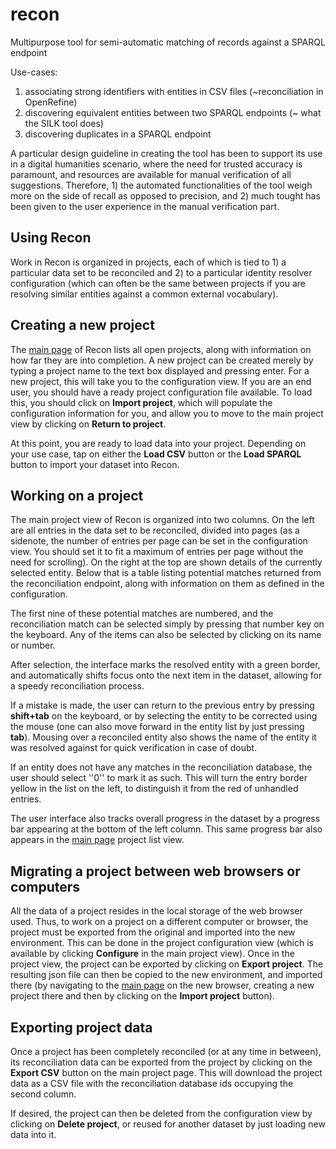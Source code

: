 # recon

Multipurpose tool for semi-automatic matching of records against a SPARQL endpoint

Use-cases:
 1. associating strong identifiers with entities in CSV files (~reconciliation in OpenRefine)
 1. discovering equivalent entities between two SPARQL endpoints (~ what the SILK tool does)
 1. discovering duplicates in a SPARQL endpoint

A particular design guideline in creating the tool has been to support its use in a digital humanities scenario, where the need for trusted accuracy is paramount, and resources are available for manual verification of all suggestions. Therefore, 1) the automated functionalities of the tool weigh more on the side of recall as opposed to precision, and 2) much tought has been given to the user experience in the manual verification part.

## Using Recon

Work in Recon is organized in projects, each of which is tied to 1) a particular data set to be reconciled and 2) to a particular identity resolver configuration (which can often be the same between projects if you are resolving similar entities against a common external vocabulary). 

## Creating a new project

The [main page](http://jiemakel.github.io/recon/) of Recon lists all open projects, along with information on how far they are into completion. A new project can be created merely by typing a project name to the text box displayed and pressing enter. For a new project, this will take you to the configuration view. If you are an end user, you should have a ready project configuration file available. To load this, you should click on **Import project**, which will populate the configuration information for you, and allow you to move to the main project view by clicking on **Return to project**. 

At this point, you are ready to load data into your project. Depending on your use case, tap on either the **Load CSV** button or the **Load SPARQL** button to import your dataset into Recon.

## Working on a project

The main project view of Recon is organized into two columns. On the left are all entries in the data set to be reconciled, divided into pages (as a sidenote, the number of entries per page can be set in the configuration view. You should set it to fit a maximum of entries per page without the need for scrolling). On the right at the top are shown details of the currently selected entity. Below that is a table listing potential matches returned from the reconciliation endpoint, along with information on them as defined in the configuration.

The first nine of these potential matches are numbered, and the reconciliation match can be selected simply by pressing that number key on the keyboard. Any of the items can also be selected by clicking on its name or number.

After selection, the interface marks the resolved entity with a green border, and automatically shifts focus onto the next item in the dataset, allowing for a speedy reconciliation process.

If a mistake is made, the user can return to the previous entry by pressing **shift+tab** on the keyboard, or by selecting the entity to be corrected using the mouse (one can also move forward in the entity list by just pressing **tab**). Mousing over a reconciled entity also shows the name of the entity it was resolved against for quick verification in case of doubt.

If an entity does not have any matches in the reconciliation database, the user should select ''0'' to mark it as such. This will turn the entry border yellow in the list on the left, to distinguish it from the red of unhandled entries. 

The user interface also tracks overall progress in the dataset by a progress bar appearing at the bottom of the left column. This same progress bar also appears in the [main page](http://jiemakel.github.io/recon/) project list view.

## Migrating a project between web browsers or computers

All the data of a project resides in the local storage of the web browser used. Thus, to work on a project on a different computer or browser, the project must be exported from the original and imported into the new environment. This can be done in the project configuration view (which is available by clicking **Configure** in the main project view). Once in the project view, the project can be exported by clicking on **Export project**. The resulting json file can then be copied to the new environment, and imported there (by navigating to the [main page](http://jiemakel.github.io/recon/) on the new browser, creating a new project there and then by clicking on the **Import project** button).

## Exporting project data 

Once a project has been completely reconciled (or at any time in between), its reconciliation data can be exported from the project by clicking on the **Export CSV** button on the main project page. This will download the project data as a CSV file with the reconciliation database ids occupying the second column.

If desired, the project can then be deleted from the configuration view by clicking on **Delete project**, or reused for another dataset by just loading new data into it.
